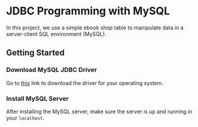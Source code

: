 # JDBC Programming with MySQL
In this project, we use a simple ebook shop table to manipulate data in a server-client SQL environment (MySQL). 

## Getting Started

### Download MySQL JDBC Driver

Go to <a href="http://dev.mysql.com/downloads">this</a> link to download the driver for your operating system. 

### Install MySQL Server

After installing the MySQL server, make sure the server is up and running in your <code>localhost</code>.
